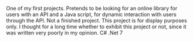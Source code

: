 One of my first projects.
Pretends to be looking for an online library for users with an API and a Java script, for dynamic interaction with users through the API.
Not a finished project.
This project is for display purposes only.
I thought for a long time whether to exhibit this project or not, since it was written very poorly in my opinion.
С# .Net 7
